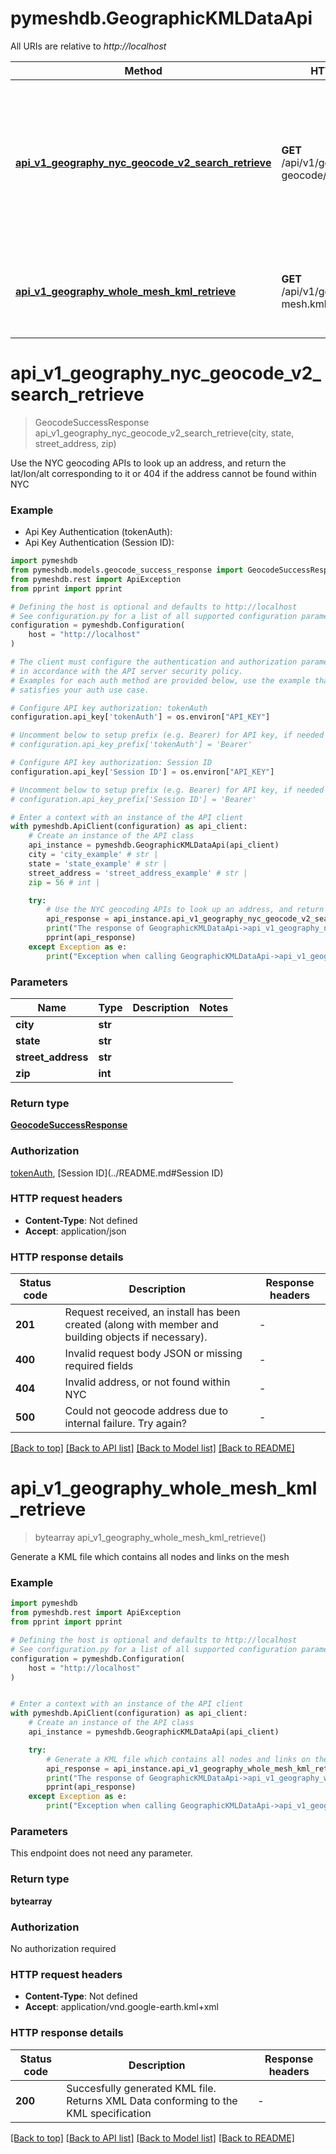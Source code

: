# pymeshdb.GeographicKMLDataApi

All URIs are relative to *http://localhost*

Method | HTTP request | Description
------------- | ------------- | -------------
[**api_v1_geography_nyc_geocode_v2_search_retrieve**](GeographicKMLDataApi.md#api_v1_geography_nyc_geocode_v2_search_retrieve) | **GET** /api/v1/geography/nyc-geocode/v2/search | Use the NYC geocoding APIs to look up an address, and return the lat/lon/alt corresponding to it or 404 if the address cannot be found within NYC
[**api_v1_geography_whole_mesh_kml_retrieve**](GeographicKMLDataApi.md#api_v1_geography_whole_mesh_kml_retrieve) | **GET** /api/v1/geography/whole-mesh.kml | Generate a KML file which contains all nodes and links on the mesh


# **api_v1_geography_nyc_geocode_v2_search_retrieve**
> GeocodeSuccessResponse api_v1_geography_nyc_geocode_v2_search_retrieve(city, state, street_address, zip)

Use the NYC geocoding APIs to look up an address, and return the lat/lon/alt corresponding to it or 404 if the address cannot be found within NYC

### Example

* Api Key Authentication (tokenAuth):
* Api Key Authentication (Session ID):

```python
import pymeshdb
from pymeshdb.models.geocode_success_response import GeocodeSuccessResponse
from pymeshdb.rest import ApiException
from pprint import pprint

# Defining the host is optional and defaults to http://localhost
# See configuration.py for a list of all supported configuration parameters.
configuration = pymeshdb.Configuration(
    host = "http://localhost"
)

# The client must configure the authentication and authorization parameters
# in accordance with the API server security policy.
# Examples for each auth method are provided below, use the example that
# satisfies your auth use case.

# Configure API key authorization: tokenAuth
configuration.api_key['tokenAuth'] = os.environ["API_KEY"]

# Uncomment below to setup prefix (e.g. Bearer) for API key, if needed
# configuration.api_key_prefix['tokenAuth'] = 'Bearer'

# Configure API key authorization: Session ID
configuration.api_key['Session ID'] = os.environ["API_KEY"]

# Uncomment below to setup prefix (e.g. Bearer) for API key, if needed
# configuration.api_key_prefix['Session ID'] = 'Bearer'

# Enter a context with an instance of the API client
with pymeshdb.ApiClient(configuration) as api_client:
    # Create an instance of the API class
    api_instance = pymeshdb.GeographicKMLDataApi(api_client)
    city = 'city_example' # str | 
    state = 'state_example' # str | 
    street_address = 'street_address_example' # str | 
    zip = 56 # int | 

    try:
        # Use the NYC geocoding APIs to look up an address, and return the lat/lon/alt corresponding to it or 404 if the address cannot be found within NYC
        api_response = api_instance.api_v1_geography_nyc_geocode_v2_search_retrieve(city, state, street_address, zip)
        print("The response of GeographicKMLDataApi->api_v1_geography_nyc_geocode_v2_search_retrieve:\n")
        pprint(api_response)
    except Exception as e:
        print("Exception when calling GeographicKMLDataApi->api_v1_geography_nyc_geocode_v2_search_retrieve: %s\n" % e)
```



### Parameters


Name | Type | Description  | Notes
------------- | ------------- | ------------- | -------------
 **city** | **str**|  | 
 **state** | **str**|  | 
 **street_address** | **str**|  | 
 **zip** | **int**|  | 

### Return type

[**GeocodeSuccessResponse**](GeocodeSuccessResponse.md)

### Authorization

[tokenAuth](../README.md#tokenAuth), [Session ID](../README.md#Session ID)

### HTTP request headers

 - **Content-Type**: Not defined
 - **Accept**: application/json

### HTTP response details

| Status code | Description | Response headers |
|-------------|-------------|------------------|
**201** | Request received, an install has been created (along with member and building objects if necessary). |  -  |
**400** | Invalid request body JSON or missing required fields |  -  |
**404** | Invalid address, or not found within NYC |  -  |
**500** | Could not geocode address due to internal failure. Try again? |  -  |

[[Back to top]](#) [[Back to API list]](../README.md#documentation-for-api-endpoints) [[Back to Model list]](../README.md#documentation-for-models) [[Back to README]](../README.md)

# **api_v1_geography_whole_mesh_kml_retrieve**
> bytearray api_v1_geography_whole_mesh_kml_retrieve()

Generate a KML file which contains all nodes and links on the mesh

### Example


```python
import pymeshdb
from pymeshdb.rest import ApiException
from pprint import pprint

# Defining the host is optional and defaults to http://localhost
# See configuration.py for a list of all supported configuration parameters.
configuration = pymeshdb.Configuration(
    host = "http://localhost"
)


# Enter a context with an instance of the API client
with pymeshdb.ApiClient(configuration) as api_client:
    # Create an instance of the API class
    api_instance = pymeshdb.GeographicKMLDataApi(api_client)

    try:
        # Generate a KML file which contains all nodes and links on the mesh
        api_response = api_instance.api_v1_geography_whole_mesh_kml_retrieve()
        print("The response of GeographicKMLDataApi->api_v1_geography_whole_mesh_kml_retrieve:\n")
        pprint(api_response)
    except Exception as e:
        print("Exception when calling GeographicKMLDataApi->api_v1_geography_whole_mesh_kml_retrieve: %s\n" % e)
```



### Parameters

This endpoint does not need any parameter.

### Return type

**bytearray**

### Authorization

No authorization required

### HTTP request headers

 - **Content-Type**: Not defined
 - **Accept**: application/vnd.google-earth.kml+xml

### HTTP response details

| Status code | Description | Response headers |
|-------------|-------------|------------------|
**200** | Succesfully generated KML file. Returns XML Data conforming to the KML specification |  -  |

[[Back to top]](#) [[Back to API list]](../README.md#documentation-for-api-endpoints) [[Back to Model list]](../README.md#documentation-for-models) [[Back to README]](../README.md)

